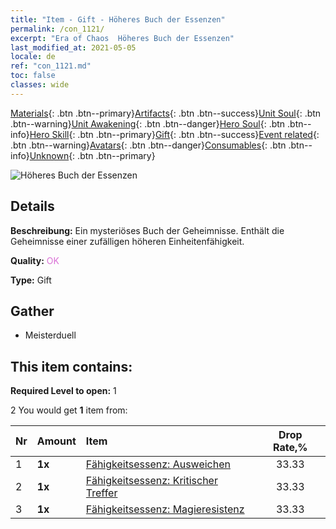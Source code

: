 ```yaml
---
title: "Item - Gift - Höheres Buch der Essenzen"
permalink: /con_1121/
excerpt: "Era of Chaos  Höheres Buch der Essenzen"
last_modified_at: 2021-05-05
locale: de
ref: "con_1121.md"
toc: false
classes: wide
---
```

 [Materials](/ItemsDE/){: .btn .btn--primary}[Artifacts](/ItemsDE/Artifacts/){: .btn .btn--success}[Unit Soul](/ItemsDE/UnitSoul/){: .btn .btn--warning}[Unit Awakening](/ItemsDE/UnitAwakening/){: .btn .btn--danger}[Hero Soul](/ItemsDE/HeroSoul/){: .btn .btn--info}[Hero Skill](/ItemsDE/HeroSkill/){: .btn .btn--primary}[Gift](/ItemsDE/Gift/){: .btn .btn--success}[Event related](/ItemsDE/Events/){: .btn .btn--warning}[Avatars](/ItemsDE/Avatars/){: .btn .btn--danger}[Consumables](/ItemsDE/Consumables/){: .btn .btn--info}[Unknown](/ItemsDE/Unknown/){: .btn .btn--primary}

 ![Höheres Buch der Essenzen](/images/t/i_7011.png)

## Details
 **Beschreibung:** Ein mysteriöses Buch der Geheimnisse. Enthält die Geheimnisse einer zufälligen höheren Einheitenfähigkeit.

 **Quality:** <span style="color: #DA70D6">OK</span>

 **Type:** Gift

## Gather

*    Meisterduell 

## This item contains:

 **Required Level to open:** 1

 2 You would get **1** item  from:

  | Nr | Amount |     Item    | Drop Rate,% |
  |:---|:-------|:------------|:---------:|
  | 1 |  **1x** | [Fähigkeitsessenz: Ausweichen](/ItemsDE/con_1114/) | 33.33 | 
  | 2 |  **1x** | [Fähigkeitsessenz: Kritischer Treffer](/ItemsDE/con_1115/) | 33.33 | 
  | 3 |  **1x** | [Fähigkeitsessenz: Magieresistenz](/ItemsDE/con_1118/) | 33.33 | 
